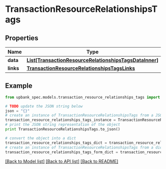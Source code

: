 # TransactionResourceRelationshipsTags


## Properties

Name | Type | Description | Notes
------------ | ------------- | ------------- | -------------
**data** | [**List[TransactionResourceRelationshipsTagsDataInner]**](TransactionResourceRelationshipsTagsDataInner.md) |  | 
**links** | [**TransactionResourceRelationshipsTagsLinks**](TransactionResourceRelationshipsTagsLinks.md) |  | [optional] 

## Example

```python
from upbank_spec.models.transaction_resource_relationships_tags import TransactionResourceRelationshipsTags

# TODO update the JSON string below
json = "{}"
# create an instance of TransactionResourceRelationshipsTags from a JSON string
transaction_resource_relationships_tags_instance = TransactionResourceRelationshipsTags.from_json(json)
# print the JSON string representation of the object
print TransactionResourceRelationshipsTags.to_json()

# convert the object into a dict
transaction_resource_relationships_tags_dict = transaction_resource_relationships_tags_instance.to_dict()
# create an instance of TransactionResourceRelationshipsTags from a dict
transaction_resource_relationships_tags_form_dict = transaction_resource_relationships_tags.from_dict(transaction_resource_relationships_tags_dict)
```
[[Back to Model list]](../README.md#documentation-for-models) [[Back to API list]](../README.md#documentation-for-api-endpoints) [[Back to README]](../README.md)



